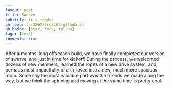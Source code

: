 ```yaml
---
layout: post
title: Swerve
subtitle: it's ready!
gh-repo: frc3268/frc3268.github.io
gh-badge: [star, fork, follow]
tags: [test]
comments: true
---
```


After a months-long offseason build, we have finally completed our version of swerve, and just in time for kickoff! During the process, we welcomed dozens of new members, learned the ropes of a new drive system, and, perhaps most impactfully of all, moved into a new, much more spacious room. Some say the most valuable part was the friends we made along the way, but we think the spinning and moving at the same time is pretty cool.  



